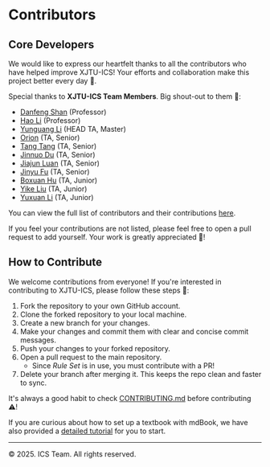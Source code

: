# Contributors

## Core Developers

We would like to express our heartfelt thanks to all the contributors who have helped improve XJTU-ICS! Your efforts and collaboration make this project better every day 🌟.

Special thanks to __XJTU-ICS Team Members__. Big shout-out to them 🚀:

- [Danfeng Shan](https://dfshan.github.io/) (Professor)
- [Hao Li](https://aquatoney.github.io/) (Professor)
- [Yunguang Li](https://github.com/Hijack8) (HEAD TA, Master)
- [Orion](https://orion-zhen.github.io/) (TA, Senior)
- [Tang Tang](https://github.com/Tangtang1031) (TA, Senior)
- [Jinnuo Du](https://github.com/blowinding) (TA, Senior)
- [Jiajun Luan]() (TA, Senior)
- [Jinyu Fu]() (TA, Senior)
- [Boxuan Hu](https://bxhu2004.com/) (TA, Junior)
- [Yike Liu]() (TA, Junior)
- [Yuxuan Li](https://github.com/rouge3877) (TA, Junior)

You can view the full list of contributors and their contributions [here](https://github.com/xjtu-ics/textbook/graphs/contributors).

If you feel your contributions are not listed, please feel free to open a pull request to add yourself. Your work is greatly appreciated 🎉!

## How to Contribute

We welcome contributions from everyone! If you're interested in contributing to XJTU-ICS, please follow these steps 👀:

1. Fork the repository to your own GitHub account.
2. Clone the forked repository to your local machine.
3. Create a new branch for your changes.
4. Make your changes and commit them with clear and concise commit messages.
5. Push your changes to your forked repository.
6. Open a pull request to the main repository.
    - Since _Rule Set_ is in use, you must contribute with a PR!
7. Delete your branch after merging it. This keeps the repo clean and faster to sync.

It's always a good habit to check [CONTRIBUTING.md](https://github.com/xjtu-ics/textbook/blob/main/CONTRIBUTING.md) before contributing ⚠️!

If you are curious about how to set up a textbook with mdBook, we have also provided a [detailed tutorial](https://blog.bxhu2004.com/BLOG/Markdown/mdbook-site/) for you to start.

------

© 2025. ICS Team. All rights reserved.
